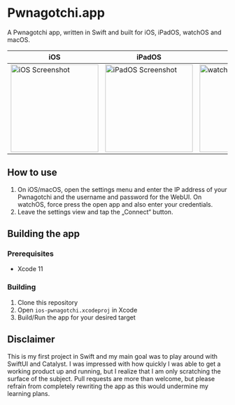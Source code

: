 # Pwnagotchi.app
A Pwnagotchi app, written in Swift and built for iOS, iPadOS, watchOS and macOS.

| iOS  | iPadOS | watchOS | macOS |
| ------------- | ------------- | ---------- | -------- |
| <img src="https://github.com/silsha/pwnagotchi.app/raw/master/.github/assets/43222984-9EAD-4AE2-A121-6D0C1AF1BFFE.jpeg" width="200" alt="iOS Screenshot"> | <img src="https://github.com/silsha/pwnagotchi.app/raw/master/.github/assets/EC4472B1-2EA2-444E-B8D7-F9ECDA25F6C8.jpeg" width="200" alt="iPadOS Screenshot">  | <img src="https://github.com/silsha/pwnagotchi.app/raw/master/.github/assets/112D351B-28AD-476E-AA0F-A9907F7E8970.jpeg" width="200" alt="watchOS Screenshot"> | <img src="https://github.com/silsha/pwnagotchi.app/raw/master/.github/assets/Bildschirmfoto%202019-12-26%20um%2017.52.46.png" width="200" alt="macOS Screenshot"> |

## How to use
1. On iOS/macOS, open the settings menu and enter the IP address of your Pwnagotchi and the username and password for the WebUI.
On watchOS, force press the open app and also enter your credentials.
2. Leave the settings view and tap the „Connect“ button.

## Building the app
### Prerequisites
* Xcode 11

### Building
1. Clone this repository
2. Open `ios-pwnagotchi.xcodeproj` in Xcode
3. Build/Run the app for your desired target

## Disclaimer
This is my first project in Swift and my main goal was to play around with SwiftUI and Catalyst. I was impressed with how quickly I was able to get a working product up and running, but I realize that I am only scratching the surface of the subject.
Pull requests are more than welcome, but please refrain from completely rewriting the app as this would undermine my learning plans.
